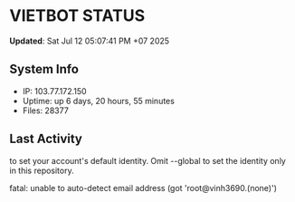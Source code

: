 # VIETBOT STATUS
**Updated**: Sat Jul 12 05:07:41 PM +07 2025

## System Info
- IP: 103.77.172.150
- Uptime: up 6 days, 20 hours, 55 minutes
- Files: 28377

## Last Activity

to set your account's default identity.
Omit --global to set the identity only in this repository.

fatal: unable to auto-detect email address (got 'root@vinh3690.(none)')
